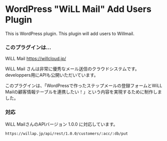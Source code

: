 # WordPress "WiLL Mail" Add Users Plugin
This is WordPress plugin. This plugin will add users to Willmail.

### このプラグインは...

WiLL Mail https://willcloud.jp/

WiLL Mail さんは非常に優秀なメール送信のクラウドシステムです。
developpers用にAPIも公開いただいています。

このプラグインは、「WordPressで作ったステップメールの登録フォームとWiLL Mailの顧客情報テーブルを連携したい！」という内容を実現するために制作しました。

### 対応

WiLL MailさんのAPIバージョン 1.0.0 に対応しています。

```
https://willap.jp/api/rest/1.0.0/customers/:acc/:db/put
```
